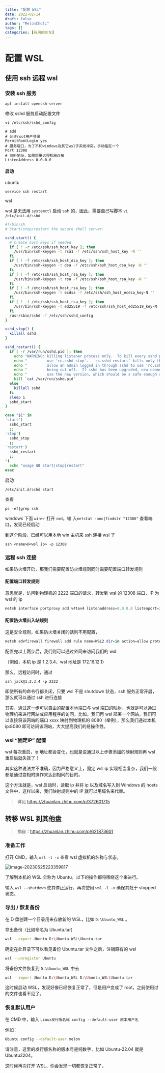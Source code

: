 ```yaml
---
title: "配置 WSL"
date: 2022-02-14
draft: false
author: "MelonCholi"
tags: []
categories: [有用的东东]
---
```


# 配置 WSL

## 使用 ssh 远程 wsl

### 安装 ssh 服务

```shell
apt install openssh-server
```

修改 sshd 服务启动配置文件

```shell
vi /etc/ssh/sshd_config

# add
# 允许root用户登录
PermitRootLogin yes
# 服务端口，为了不和windows及其它wsl子系统冲突，手动指定一个
Port 12308
# 监听地址，如果需要远程机器连接
ListenAddress 0.0.0.0
```

#### 启动

ubuntu

```shell
service ssh restart
```

wsl

wsl 是无法用 `systemctl` 启动 ssh 的，因此，需要自己写脚本 `vi /etc/init.d/sshd`

```bash
#!/bin/sh
# Start/stop/restart the secure shell server:

sshd_start() {
  # Create host keys if needed.
  if [ ! -r /etc/ssh/ssh_host_key ]; then
    /usr/bin/ssh-keygen -t rsa1 -f /etc/ssh/ssh_host_key -N '' 
  fi
  if [ ! -f /etc/ssh/ssh_host_dsa_key ]; then
    /usr/bin/ssh-keygen -t dsa -f /etc/ssh/ssh_host_dsa_key -N ''
  fi
  if [ ! -f /etc/ssh/ssh_host_rsa_key ]; then
    /usr/bin/ssh-keygen -t rsa -f /etc/ssh/ssh_host_rsa_key -N ''
  fi
  if [ ! -f /etc/ssh/ssh_host_rsa_key ]; then
    /usr/bin/ssh-keygen -t ecdsa -f /etc/ssh/ssh_host_ecdsa_key-N ''
  fi
  if [ ! -f /etc/ssh/ssh_host_rsa_key ]; then
    /usr/bin/ssh-keygen -t ed25519 -f /etc/ssh/ssh_host_ed25519_key-N ''
  fi
  /usr/sbin/sshd -f /etc/ssh/sshd_config
}

sshd_stop() {
  killall sshd
}

sshd_restart() {
  if [ -r /var/run/sshd.pid ]; then
    echo "WARNING: killing listener process only.  To kill every sshd process, you must"
    echo "         use 'rc.sshd stop'.  'rc.sshd restart' kills only the parent sshd to"
    echo "         allow an admin logged in through sshd to use 'rc.sshd restart' without"
    echo "         being cut off.  If sshd has been upgraded, new connections will now"
    echo "         use the new version, which should be a safe enough approach."
    kill `cat /var/run/sshd.pid`
  else
    killall sshd
  fi
  sleep 1
  sshd_start
}

case "$1" in
'start')
  sshd_start
  ;;
'stop')
  sshd_stop
  ;;
'restart')
  sshd_restart
  ;;
*)
  echo "usage $0 start|stop|restart"
esac
```

启动

```shell
/etc/init.d/sshd start
```

查看

```shell
ps -ef|grep ssh
```

windows 下面 `win+r` 打开 `cmd`，输 入`netstat -ano|findstr "12308"` 查看端口，发现已经启动

到这个阶段，已经可以用本地 win 主机来 ssh 连接 wsl 了

```shell
ssh <name>@<wsl ip> -p 12308
```

### 远程 ssh 连接

如果防火墙开启，那我们需要配置防火墙规则同时需要配置端口转发规则

#### 配置端口转发规则

意思就是，访问到物理机的 2222 端口的请求，转发到 wsl 的 12308 端口，IP 为 wsl 的 ip

```powershell
netsh interface portproxy add v4tov4 listenaddress=0.0.0.0 listenport=2222 connectaddress=[IP] connectport=[PORT]
```

#### 配置防火墙出入站规则

这是安全规则，如果防火墙关闭的话则不用配置，

```powershell
netsh advfirewall firewall add rule name=WSL2 dir=in action=allow protocol=TCP localport=2222
```

配置完以上两步后，我们则可以通过外网来访问我们的 wsl

（例如，本机 ip 是 1.2.3.4，wsl 地址是 172.16.12.1）

那么，远程访问时，通过

```shell
ssh jack@1.2.3.4 -p 2222
```

即使所有的命令行都关闭，只要 wsl 不是 shutdown 状态，ssh 服务正常开启，那么就可以通过 ssh 进行连接

其实，通过这一步可以自由的配置本地端口与 wsl 端口的映射，也就是可以通过物理机来进行网站或应用程序的访问，比如，我们再 wsl 部署一个网站，我们可以直接将该网站的端口 xxxx 映射到物理机的 8080（举例），那么我们通过本机 ip:8080 即可访问该网站，大大提高我们的易操作性。

### wsl “固定IP” 配置

wsl 每次重启，ip 地址都会变化，也就是说通过以上步骤添加的映射规则再 wsl 重启后就失效了！

其实这种说法并不准确，因为严格意义上，固定 wsl ip 实现相当复杂，我们一般都是通过变相的操作来达到相同的目的。

这个方法就是，wsl 启动时，读取 ip 并将 ip 以及域名写入到 Windows 的 hosts 文件中，这样以来，我们映射规则中的 IP 就可以用域名来代替。

> 详见 https://zhuanlan.zhihu.com/p/372601715

## 转移 WSL 到其他盘

> 摘自：https://zhuanlan.zhihu.com/p/621873601

### 准备工作

打开 CMD，输入 `wsl -l -v` 查看 wsl 虚拟机的名称与状态。

![image-20230525223359817](https://markdown-1303167219.cos.ap-shanghai.myqcloud.com/image-20230525223359817.png)

了解到本机的 WSL 全称为 Ubuntu，以下的操作都将围绕这个来进行。

输入 `wsl --shutdown` 使其停止运行，再次使用 `wsl -l -v` 确保其处于 stopped 状态。

### 导出 / 恢复备份

在 D 盘创建一个目录用来存放新的 WSL，比如 `D:\Ubuntu_WSL` 。

导出备份（比如命名为 Ubuntu.tar)

```sh
wsl --export Ubuntu D:\Ubuntu_WSL\Ubuntu.tar
```

确定在此目录下可以看见备份 Ubuntu.tar 文件之后，注销原有的 wsl

```sh
wsl --unregister Ubuntu
```

将备份文件恢复到 `D:\Ubuntu_WSL` 中去

```sh
wsl --import Ubuntu D:\Ubuntu_WSL D:\Ubuntu_WSL\Ubuntu.tar
```

这时候启动 WSL，发现好像已经恢复正常了，但是用户变成了 root，之前使用过的文件也看不见了。

### 恢复默认用户

在 CMD 中，输入 `Linux发行版名称 config --default-user 原本用户名`

例如：

```bash
Ubuntu config --default-user melon
```

请注意，这里的发行版名称的版本号是纯数字，比如 Ubuntu-22.04 就是 Ubuntu2204。

这时候再次打开 WSL，你会发现一切都恢复正常了。
